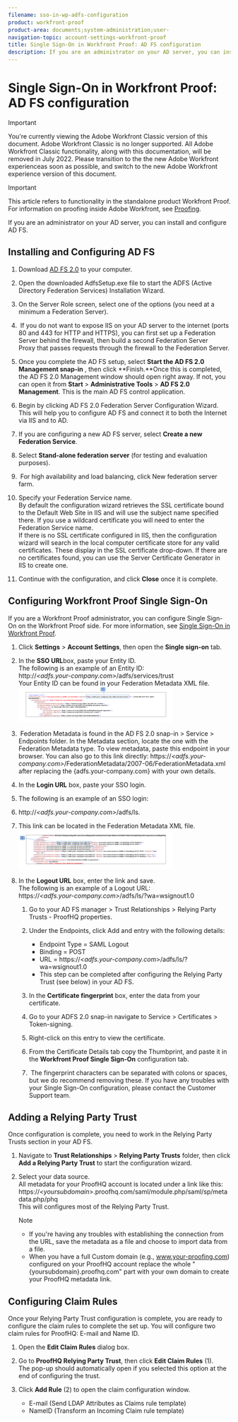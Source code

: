 ```yaml
---
filename: sso-in-wp-adfs-configuration
product: workfront-proof
product-area: documents;system-administration;user-
navigation-topic: account-settings-workfront-proof
title: Single Sign-On in Workfront Proof: AD FS configuration
description: If you are an administrator on your AD server, you can install and configure AD FS.
---
```


# Single Sign-On in Workfront Proof: AD FS configuration

>[!IMPORTANT]
>
>You're currently viewing the Adobe Workfront Classic version of this document. Adobe Workfront Classic is no longer supported. All Adobe Workfront Classic functionality, along with this documentation, will be removed in July 2022. Please transition to the the new Adobe Workfront experienceas soon as possible, and switch to the new Adobe Workfront experience version of this document.

>[!IMPORTANT]
>
>This article refers to functionality in the standalone product Workfront Proof. For information on proofing inside Adobe Workfront, see [Proofing](../../../review-and-approve-work/proofing/proofing.md).

If you are an administrator on your AD server, you can install and configure AD FS.

## Installing and Configuring AD FS

1. Download [AD FS 2.0](http://www.microsoft.com/en-us/download/details.aspx?id=10909)&nbsp;to your computer.&nbsp;
1. Open&nbsp;the downloaded AdfsSetup.exe file to start the ADFS (Active Directory Federation Services) Installation Wizard.
1. On the Server Role screen, select one of the options&nbsp;(you need at a minimum a Federation Server).  
1. &nbsp;If you do not want&nbsp;to expose IIS on your AD server to the internet (ports 80 and 443 for HTTP and HTTPS), you can first set up a Federation Server behind the firewall, then build a second Federation Server Proxy&nbsp;that passes requests through the firewall to the Federation Server.
1. Once you complete the&nbsp;AD FS setup, select **Start the AD FS 2.0 Management snap-in**&nbsp;, then click **Finish.**Once this is completed, the AD FS 2.0 Management window should open right away. If not, you can open it from&nbsp;**Start** > **Administrative Tools** > **AD FS 2.0 Management**. This is&nbsp;the main AD FS control application.

1. Begin by clicking AD FS 2.0 Federation Server Configuration Wizard.  
   This will help you to configure&nbsp;AD FS and connect it&nbsp;to both the Internet via IIS and to AD.
1. If you are configuring a new AD FS server, select **Create a new Federation Service**.
1. Select **Stand-alone federation server**&nbsp;(for testing and evaluation purposes).  

1. &nbsp;For high availability and load balancing, click New federation server farm.&nbsp;
1. Specify your Federation Service name.  
   By default the&nbsp;configuration&nbsp;wizard retrieves the SSL certificate bound to the Default Web Site in IIS&nbsp;and will use the subject name specified there. If you use a wildcard certificate you will need to enter the Federation Service name.  
   If there is no SSL certificate configured in IIS, then the configuration wizard will search in the local computer certificate store for any valid certificates. These display in the SSL certificate drop-down. If there are no certificates found, you can&nbsp;use the&nbsp;Server Certificate Generator in IIS&nbsp;to create one.

1. Continue with the configuration, and click **Close** once it is complete.

## Configuring Workfront Proof Single Sign-On

If you are a Workfront Proof administrator, you can configure Single Sign-On on the Workfront Proof side.&nbsp;For more information, see [Single Sign-On in Workfront Proof](../../../workfront-proof/wp-acct-admin/managing-security/single-sign-on-overview.md).

1. Click **Settings** > **Account Settings**, then open the&nbsp;**Single sign-on** tab.

1. In the&nbsp;**SSO URL**box, paste your Entity ID.  
   The following is an example of an Entity ID:  
   http://*<adfs.your-company.com>*/adfs/services/trust  
   Your Entity ID can be found in your Federation Metadata XML file.  
   ![ProofHQ_configuration_02.png](assets/proofhq-configuration-02-350x80.png)

1. &nbsp;Federation Metadata is&nbsp;found in the AD FS 2.0 snap-in > Service > Endpoints folder. In the Metadata section, locate the one with the Federation Metadata type. To view metadata, paste this endpoint in your browser. You can also go to this link directly:&nbsp;https://*<adfs.your-company.com>*/FederationMetadata/2007-06/FederationMetadata.xml after replacing the {adfs.your-company.com}&nbsp;with your own details.
1. In the **Login URL** box, paste your SSO login.
1. The following is an example of an SSO login:
1. http://*<adfs.your-company.com>*/adfs/ls. 
1. This link&nbsp;can be located&nbsp;in the Federation Metadata XML file.  
   ![ProofHQ_configuration_03.png](assets/proofhq-configuration-03-350x90.png)

1. In the&nbsp;**Logout URL** box, enter&nbsp;the link and save.  
   The following is an example of a Logout URL:  
   https://*<adfs.your-company.com>*/adfs/ls/?wa=wsignout1.0

   1. Go to your AD FS manager >&nbsp;Trust Relationships >&nbsp;Relying Party Trusts - ProofHQ&nbsp;properties.
   1. Under the Endpoints, click Add and entry with the following details:

      * Endpoint Type = SAML Logout
      * Binding = POST
      * URL = https://*<adfs.your-company.com*>/adfs/ls/?wa=wsignout1.0
      * This step can be completed after configuring the Relying Party Trust (see below) in your AD FS.

   1. In the **Certificate fingerprint** box, enter the data from your certificate.
   1. Go to your&nbsp;ADFS 2.0 snap-in&nbsp;navigate to Service > Certificates > Token-signing.
   1. Right-click on this entry to view the certificate.
   1. From the Certificate Details tab copy the Thumbprint, and paste it in the **Workfront Proof Single Sign-On** configuration tab.  
   
   1. &nbsp;The fingerprint characters can be separated with colons or spaces, but we do recommend removing these. If you have any troubles with your Single Sign-On configuration, please contact the Customer Support team.

## Adding a Relying Party Trust

Once configuration is complete, you need to work in the&nbsp;Relying Party Trusts section in your AD FS.

1. Navigate to **Trust Relationships** > **Relying Party Trusts**&nbsp;folder, then click **Add a Relying Party Trust** to&nbsp;start the configuration wizard.

1. Select your data source.  
   All metadata for your ProofHQ account is located under a link like this:  
   https://*<yoursubdomain*>.proofhq.com/saml/module.php/saml/sp/metadata.php/phq  
   This will configures most of the Relying Party Trust.

   >[!NOTE]
   >
   >
   >   
   >   
   >   * If you're having any troubles with establishing the connection from the URL, save the metadata as a file and choose to import data from a file.
   >   * When you have a full Custom domain (e.g., www.your-proofing.com) configured on your ProofHQ account replace the whole "{yoursubdomain}.proofhq.com" part with your own domain to create your ProofHQ metadata link.
   >   
   >

## Configuring Claim Rules

Once your Relying Party Trust configuration is complete, you are ready to configure the claim rules to complete the set up. You will configure two claim rules for ProofHQ: E-mail and Name ID.

1. Open the **Edit Claim Rules** dialog box.
1. Go to **ProofHQ Relying Party Trust**, then click **Edit Claim Rules**&nbsp;(1).   
   The pop-up should automatically open if you selected this option at the end of configuring the trust.

1. Click **Add Rule** (2) to open the claim configuration window.

   * E-mail (Send LDAP Attributes as Claims rule template)
   * NameID (Transform an Incoming Claim rule template)

